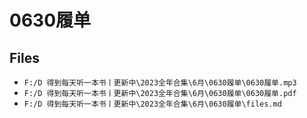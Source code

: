 # 0630履单

## Files

- `F:/D 得到每天听一本书丨更新中\2023全年合集\6月\0630履单\0630履单.mp3`
- `F:/D 得到每天听一本书丨更新中\2023全年合集\6月\0630履单\0630履单.pdf`
- `F:/D 得到每天听一本书丨更新中\2023全年合集\6月\0630履单\files.md`
